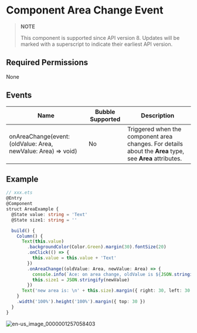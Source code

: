 # Component Area Change Event


> **NOTE**
>
> This component is supported since API version 8. Updates will be marked with a superscript to indicate their earliest API version.


## Required Permissions

None


## Events

| Name | Bubble Supported | Description |
| -------- | -------- | -------- |
| onAreaChange(event: (oldValue: Area, newValue: Area) =&gt; void) | No | Triggered when the component area changes. For details about the **Area** type, see **Area** attributes. |


## Example


```ts
// xxx.ets
@Entry
@Component
struct AreaExample {
  @State value: string = 'Text'
  @State size1: string = ''

  build() {
    Column() {
      Text(this.value)
        .backgroundColor(Color.Green).margin(30).fontSize(20)
        .onClick(() => {
          this.value = this.value + 'Text'
        })
        .onAreaChange((oldValue: Area, newValue: Area) => {
          console.info(`Ace: on area change, oldValue is ${JSON.stringify(oldValue)} value is ${JSON.stringify(newValue)}`)
          this.size1 = JSON.stringify(newValue)
        })
      Text('new area is: \n' + this.size).margin({ right: 30, left: 30 })
    }
    .width('100%').height('100%').margin({ top: 30 })
  }
}
```

![en-us_image_0000001257058403](figures/en-us_image_0000001257058403.gif)
